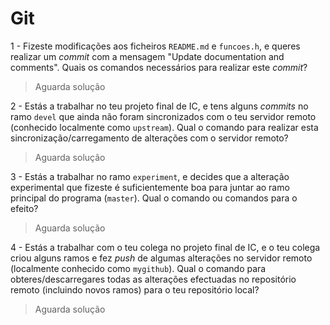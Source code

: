 # Git

1 - Fizeste modificações aos ficheiros `README.md` e `funcoes.h`, e queres
realizar um _commit_ com a mensagem "Update documentation and comments". Quais
os comandos necessários para realizar este _commit_?

> Aguarda solução

2 - Estás a trabalhar no teu projeto final de IC, e tens alguns _commits_ no
ramo `devel` que ainda não foram sincronizados com o teu servidor remoto
(conhecido localmente como `upstream`). Qual o comando para realizar esta
sincronização/carregamento de alterações com o servidor remoto?

> Aguarda solução

3 - Estás a trabalhar no ramo `experiment`, e decides que a alteração
experimental que fizeste é suficientemente boa para juntar ao ramo principal do
programa (`master`). Qual o comando ou comandos para o efeito?

> Aguarda solução

4 - Estás a trabalhar com o teu colega no projeto final de IC, e o teu colega
criou alguns ramos e fez _push_ de algumas alterações no servidor remoto
(localmente conhecido como `mygithub`). Qual o comando para
obteres/descarregares todas as alterações efectuadas no repositório remoto
(incluindo novos ramos) para o teu repositório local?

> Aguarda solução
